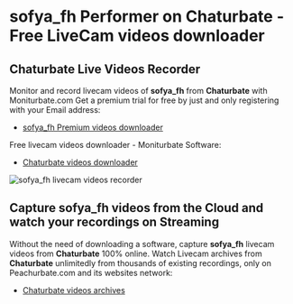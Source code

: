 # sofya_fh Performer on Chaturbate - Free LiveCam videos downloader

## Chaturbate Live Videos Recorder

Monitor and record livecam videos of **sofya_fh** from **Chaturbate** with Moniturbate.com
Get a premium trial for free by just and only registering with your Email address:
* [sofya_fh Premium videos downloader](https://moniturbate.com/request-demo-licence-key.html)

Free livecam videos downloader - Moniturbate Software:
* [Chaturbate videos downloader](https://moniturbate.com/moniturbate-download-software.html)

![sofya_fh livecam videos recorder](https://peachurnet.com/templates/moniturbate-software.png)


## Capture sofya_fh videos from the Cloud and watch your recordings on Streaming

Without the need of downloading a software, capture **sofya_fh** livecam videos from **Chaturbate** 100% online.
Watch Livecam archives from **Chaturbate** unlimitedly from thousands of existing recordings, only on Peachurbate.com and its websites network:
* [Chaturbate videos archives](https://peachurnet.com/)